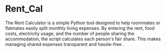 # Rent_Cal
The Rent Calculator is a simple Python tool designed to help roommates or flatmates easily split monthly living expenses. By entering the rent, food costs, electricity usage, and the number of people sharing the accommodation, the script calculates each person's fair share. This makes managing shared expenses transparent and hassle-free .
